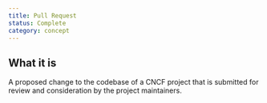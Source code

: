 ```yaml
---
title: Pull Request
status: Complete
category: concept
---
```


## What it is

A proposed change to the codebase of a CNCF project that is submitted for review and consideration by the project maintainers.

